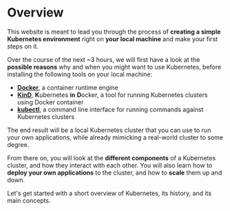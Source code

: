 # Overview

This website is meant to lead you through the process of **creating a simple Kubernetes environment** right on **your local machine** and make your first steps on it.

Over the course of the next ~3 hours, we will first have a look at the **possible reasons** why and when you might want to use Kubernetes, before installing the following tools on your local machine:

- **[Docker](https://docs.docker.com/)**, a container runtime engine
- **[KinD](https://kind.sigs.k8s.io/)**, **K**ubernetes **in** **D**ocker, a tool for running Kubernetes clusters using Docker container
- **[kubectl](https://kubernetes.io/docs/reference/kubectl/)**, a command line interface for running commands against Kubernetes clusters

The end result will be a local Kubernetes cluster that you can use to run your own applications, while already mimicking a real-world cluster to some degree.

From there on, you will look at the **different components** of a Kubernetes cluster, and how they interact with each other. You will also learn how to **deploy your own applications** to the cluster, and how to **scale** them up and down.

Let's get started with a short overview of Kubernetes, its history, and its main concepts.

